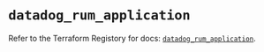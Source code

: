# `datadog_rum_application`

Refer to the Terraform Registory for docs: [`datadog_rum_application`](https://registry.terraform.io/providers/datadog/datadog/3.23.0/docs/resources/rum_application).
